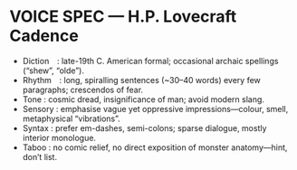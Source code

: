VOICE SPEC — H.P. Lovecraft Cadence
===================================
* Diction : late-19th C. American formal; occasional archaic spellings (“shew”, “olde”).
* Rhythm : long, spiralling sentences (~30–40 words) every few paragraphs; crescendos of fear.
* Tone    : cosmic dread, insignificance of man; avoid modern slang.
* Sensory : emphasise vague yet oppressive impressions—colour, smell, metaphysical “vibrations”.
* Syntax  : prefer em-dashes, semi-colons; sparse dialogue, mostly interior monologue.
* Taboo   : no comic relief, no direct exposition of monster anatomy—hint, don’t list.
